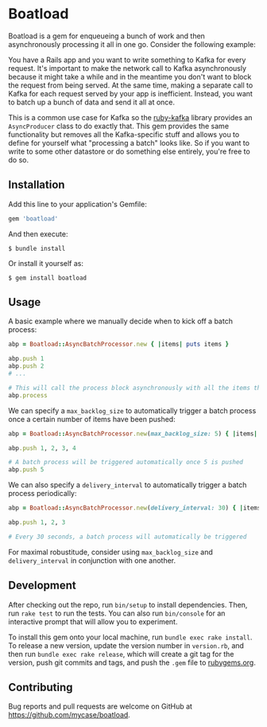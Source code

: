 # Boatload

Boatload is a gem for enqueueing a bunch of work and then asynchronously processing it all in one go. Consider the following example:

You have a Rails app and you want to write something to Kafka for every request. It's important to make the network call to Kafka asynchronously because it might take a while and in the meantime you don't want to block the request from being served. At the same time, making a separate call to Kafka for each request served by your app is inefficient. Instead, you want to batch up a bunch of data and send it all at once.

This is a common use case for Kafka so the [ruby-kafka](https://github.com/zendesk/ruby-kafka) library provides an `AsyncProducer` class to do exactly that. This gem provides the same functionality but removes all the Kafka-specific stuff and allows you to define for yourself what "processing a batch" looks like. So if you want to write to some other datastore or do something else entirely, you're free to do so.

## Installation

Add this line to your application's Gemfile:

```ruby
gem 'boatload'
```

And then execute:

    $ bundle install

Or install it yourself as:

    $ gem install boatload

## Usage

A basic example where we manually decide when to kick off a batch process:

```ruby
abp = Boatload::AsyncBatchProcessor.new { |items| puts items }

abp.push 1
abp.push 2
# ...

# This will call the process block asynchronously with all the items that have been pushed
abp.process
```

We can specify a `max_backlog_size` to automatically trigger a batch process once a certain number of items have been pushed:

```ruby
abp = Boatload::AsyncBatchProcessor.new(max_backlog_size: 5) { |items| puts items }

abp.push 1, 2, 3, 4

# A batch process will be triggered automatically once 5 is pushed
abp.push 5
```

We can also specify a `delivery_interval` to automatically trigger a batch process periodically:

```ruby
abp = Boatload::AsyncBatchProcessor.new(delivery_interval: 30) { |items| puts items }

abp.push 1, 2, 3

# Every 30 seconds, a batch process will automatically be triggered
```

For maximal robustitude, consider using `max_backlog_size` and `delivery_interval` in conjunction with one another.

## Development

After checking out the repo, run `bin/setup` to install dependencies. Then, run `rake test` to run the tests. You can also run `bin/console` for an interactive prompt that will allow you to experiment.

To install this gem onto your local machine, run `bundle exec rake install`. To release a new version, update the version number in `version.rb`, and then run `bundle exec rake release`, which will create a git tag for the version, push git commits and tags, and push the `.gem` file to [rubygems.org](https://rubygems.org).

## Contributing

Bug reports and pull requests are welcome on GitHub at https://github.com/mycase/boatload.

